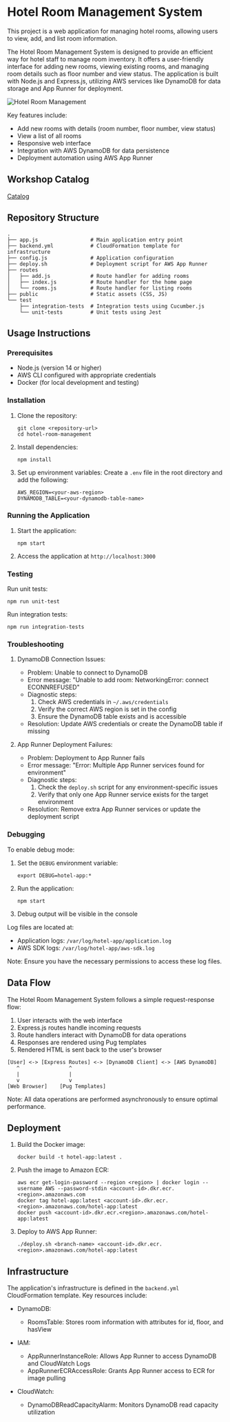 # Hotel Room Management System

This project is a web application for managing hotel rooms, allowing users to view, add, and list room information.

The Hotel Room Management System is designed to provide an efficient way for hotel staff to manage room inventory. It offers a user-friendly interface for adding new rooms, viewing existing rooms, and managing room details such as floor number and view status. The application is built with Node.js and Express.js, utilizing AWS services like DynamoDB for data storage and App Runner for deployment.

![Hotel Room Management](readme_image.png)

Key features include:
- Add new rooms with details (room number, floor number, view status)
- View a list of all rooms
- Responsive web interface
- Integration with AWS DynamoDB for data persistence
- Deployment automation using AWS App Runner

## Workshop Catalog

[Catalog](https://catalog.us-east-1.prod.workshops.aws/workshops/bb34ebd3-e04f-4614-875d-7ed328f4bd26/en-US)

## Repository Structure

```
.
├── app.js                 # Main application entry point
├── backend.yml            # CloudFormation template for infrastructure
├── config.js              # Application configuration
├── deploy.sh              # Deployment script for AWS App Runner
├── routes
│   ├── add.js             # Route handler for adding rooms
│   ├── index.js           # Route handler for the home page
│   └── rooms.js           # Route handler for listing rooms
├── public                 # Static assets (CSS, JS)
└── test
    ├── integration-tests  # Integration tests using Cucumber.js
    └── unit-tests         # Unit tests using Jest
```

## Usage Instructions

### Prerequisites

- Node.js (version 14 or higher)
- AWS CLI configured with appropriate credentials
- Docker (for local development and testing)

### Installation

1. Clone the repository:
   ```
   git clone <repository-url>
   cd hotel-room-management
   ```

2. Install dependencies:
   ```
   npm install
   ```

3. Set up environment variables:
   Create a `.env` file in the root directory and add the following:
   ```
   AWS_REGION=<your-aws-region>
   DYNAMODB_TABLE=<your-dynamodb-table-name>
   ```

### Running the Application

1. Start the application:
   ```
   npm start
   ```

2. Access the application at `http://localhost:3000`

### Testing

Run unit tests:
```
npm run unit-test
```

Run integration tests:
```
npm run integration-tests
```

### Troubleshooting

1. DynamoDB Connection Issues:
   - Problem: Unable to connect to DynamoDB
   - Error message: "Unable to add room: NetworkingError: connect ECONNREFUSED"
   - Diagnostic steps:
     1. Check AWS credentials in `~/.aws/credentials`
     2. Verify the correct AWS region is set in the config
     3. Ensure the DynamoDB table exists and is accessible
   - Resolution: Update AWS credentials or create the DynamoDB table if missing

2. App Runner Deployment Failures:
   - Problem: Deployment to App Runner fails
   - Error message: "Error: Multiple App Runner services found for environment"
   - Diagnostic steps:
     1. Check the `deploy.sh` script for any environment-specific issues
     2. Verify that only one App Runner service exists for the target environment
   - Resolution: Remove extra App Runner services or update the deployment script

### Debugging

To enable debug mode:
1. Set the `DEBUG` environment variable:
   ```
   export DEBUG=hotel-app:*
   ```
2. Run the application:
   ```
   npm start
   ```
3. Debug output will be visible in the console

Log files are located at:
- Application logs: `/var/log/hotel-app/application.log`
- AWS SDK logs: `/var/log/hotel-app/aws-sdk.log`

Note: Ensure you have the necessary permissions to access these log files.

## Data Flow

The Hotel Room Management System follows a simple request-response flow:

1. User interacts with the web interface
2. Express.js routes handle incoming requests
3. Route handlers interact with DynamoDB for data operations
4. Responses are rendered using Pug templates
5. Rendered HTML is sent back to the user's browser

```
[User] <-> [Express Routes] <-> [DynamoDB Client] <-> [AWS DynamoDB]
   ^                ^
   |                |
   v                v
[Web Browser]    [Pug Templates]
```

Note: All data operations are performed asynchronously to ensure optimal performance.

## Deployment

1. Build the Docker image:
   ```
   docker build -t hotel-app:latest .
   ```

2. Push the image to Amazon ECR:
   ```
   aws ecr get-login-password --region <region> | docker login --username AWS --password-stdin <account-id>.dkr.ecr.<region>.amazonaws.com
   docker tag hotel-app:latest <account-id>.dkr.ecr.<region>.amazonaws.com/hotel-app:latest
   docker push <account-id>.dkr.ecr.<region>.amazonaws.com/hotel-app:latest
   ```

3. Deploy to AWS App Runner:
   ```
   ./deploy.sh <branch-name> <account-id>.dkr.ecr.<region>.amazonaws.com/hotel-app:latest
   ```

## Infrastructure

The application's infrastructure is defined in the `backend.yml` CloudFormation template. Key resources include:

- DynamoDB:
  - RoomsTable: Stores room information with attributes for id, floor, and hasView

- IAM:
  - AppRunnerInstanceRole: Allows App Runner to access DynamoDB and CloudWatch Logs
  - AppRunnerECRAccessRole: Grants App Runner access to ECR for image pulling

- CloudWatch:
  - DynamoDBReadCapacityAlarm: Monitors DynamoDB read capacity utilization
